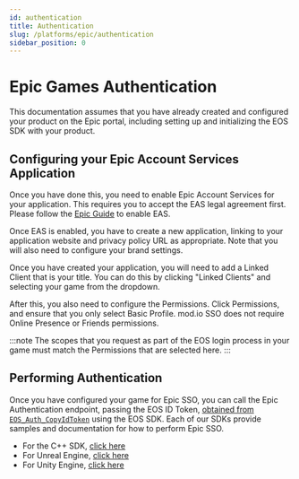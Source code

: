 ```yaml
---
id: authentication
title: Authentication
slug: /platforms/epic/authentication
sidebar_position: 0
---
```


# Epic Games Authentication

This documentation assumes that you have already created and configured your product on the Epic portal, including setting up and initializing the EOS SDK with your product.

## Configuring your Epic Account Services Application

Once you have done this, you need to enable Epic Account Services for your application. This requires you to accept the EAS legal agreement first. Please follow the [Epic Guide](https://dev.epicgames.com/docs/epic-account-services/getting-started) to enable EAS.

Once EAS is enabled, you have to create a new application, linking to your application website and privacy policy URL as appropriate. Note that you will also need to configure your brand settings.

Once you have created your application, you will need to add a Linked Client that is your title. You can do this by clicking "Linked Clients" and selecting your game from the dropdown.

After this, you also need to configure the Permissions. Click Permissions, and ensure that you only select Basic Profile. mod.io SSO does not require Online Presence or Friends permissions.

:::note
The scopes that you request as part of the EOS login process in your game must match the Permissions that are selected here.
:::

## Performing Authentication

Once you have configured your game for Epic SSO, you can call the Epic Authentication endpoint, passing the EOS ID Token, [obtained from `EOS_Auth_CopyIdToken`](https://dev.epicgames.com/docs/api-ref/functions/eos-auth-copy-id-token) using the EOS SDK. Each of our SDKs provide samples and documentation for how to perform Epic SSO.

* For the C++ SDK, [click here](/cppsdk/getting-started/#ssoexternal-authentication)
* For Unreal Engine, [click here](/unreal/getting-started/#ssoexternal-authentication)
* For Unity Engine, [click here](/unity/getting-started/#authentication)